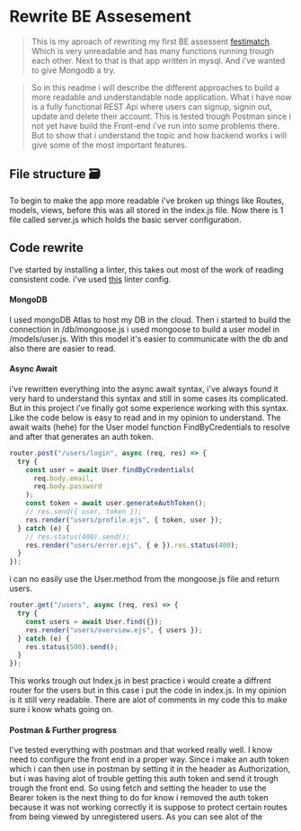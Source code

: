 # Rewrite BE Assesement

> This is my aproach of rewriting my first BE assessent [festimatch](https://github.com/Marijnone/be-assessment-2). Which is very unreadable and has many functions running trough each other. Next to that is that app written in mysql. And i've wanted to give Mongodb a try.

> So in this readme i will describe the different approaches to build a more readable and understandable node application. What i have now is a fully functional REST Api where users can signup, signin out, update and delete their account.
> This is tested trough Postman since i not yet have build the Front-end i've run into some problems there. But to show that i understand the topic and how backend works i will give some of the most important features.

>

## File structure 🗃

To begin to make the app more readable i've broken up things like Routes, models, views, before this was all stored in the index.js file. Now there is 1 file called server.js which holds the basic server configuration.

## Code rewrite

I've started by installing a linter, this takes out most of the work of reading consistent code. i've used [this](https://github.com/wesbos/eslint-config-wesbos) linter config.

#### MongoDB

I used mongoDB Atlas to host my DB in the cloud. Then i started to build the connection in /db/mongoose.js i used mongoose to build a user model in /models/user.js. With this model it's easier to communicate with the db
and also there are easier to read.

#### Async Await

i've rewritten everything into the async await syntax, i've always found it very hard to understand this syntax and still in some cases its complicated. But in this project i've finally got some experience working with this syntax. Like the code below is easy to read and in my opinion to understand. The await waits (hehe) for the User model function FindByCredentials to resolve and after that generates an auth token.

```js
router.post("/users/login", async (req, res) => {
  try {
    const user = await User.findByCredentials(
      req.body.email,
      req.body.password
    );
    const token = await user.generateAuthToken();
    // res.send({ user, token });
    res.render("users/profile.ejs", { token, user });
  } catch (e) {
    // res.status(400).send();
    res.render("users/error.ejs", { e }).res.status(400);
  }
});
```

i can no easily use the User.method from the mongoose.js file and return users.

```js
router.get("/users", async (req, res) => {
  try {
    const users = await User.find({});
    res.render("users/overview.ejs", { users });
  } catch (e) {
    res.status(500).send();
  }
});
```

This works trough out Index.js in best practice i would create a diffrent router for the users but in this case i put the code in index.js. In my opinion is it still very readable. There are alot of comments in my code this to make sure i know whats going on.

#### Postman & Further progress

I've tested everything with postman and that worked really well. I know need to configure the front end in a proper way. Since i make an auth token which i can then use in postman by setting it in the header as Authorization, but i was having alot of trouble getting this auth token and send it trough trough the front end. So using fetch and setting the header to use the Bearer token is the next thing to do for know i removed the auth token because it was not working correctly it is suppose to protect certain routes from being viewed by unregistered users. As you can see alot of the 
